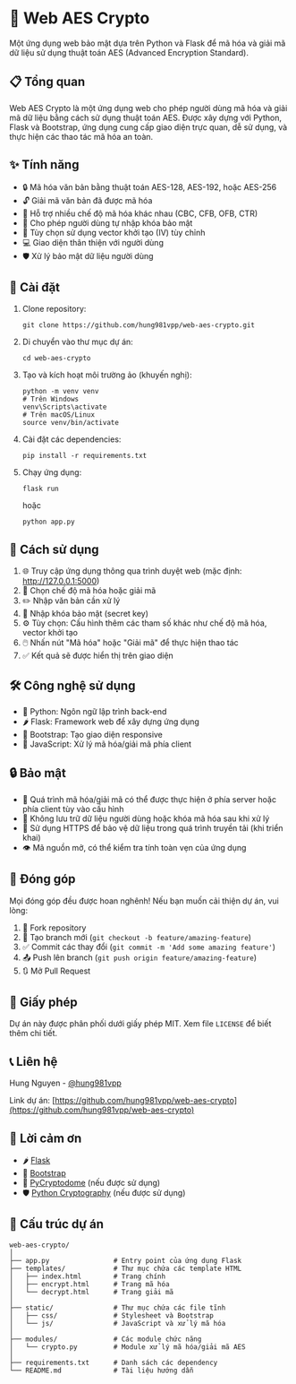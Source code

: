 # 🔐 Web AES Crypto

Một ứng dụng web bảo mật dựa trên Python và Flask để mã hóa và giải mã dữ liệu sử dụng thuật toán AES (Advanced Encryption Standard).

## 📋 Tổng quan

Web AES Crypto là một ứng dụng web cho phép người dùng mã hóa và giải mã dữ liệu bằng cách sử dụng thuật toán AES. Được xây dựng với Python, Flask và Bootstrap, ứng dụng cung cấp giao diện trực quan, dễ sử dụng, và thực hiện các thao tác mã hóa an toàn.

## ✨ Tính năng

- 🔒 Mã hóa văn bản bằng thuật toán AES-128, AES-192, hoặc AES-256
- 🔓 Giải mã văn bản đã được mã hóa
- 🔄 Hỗ trợ nhiều chế độ mã hóa khác nhau (CBC, CFB, OFB, CTR)
- 🔑 Cho phép người dùng tự nhập khóa bảo mật
- 🧩 Tùy chọn sử dụng vector khởi tạo (IV) tùy chỉnh
- 💻 Giao diện thân thiện với người dùng
- 🛡️ Xử lý bảo mật dữ liệu người dùng

## 🚀 Cài đặt

1. Clone repository:
   ```
   git clone https://github.com/hung981vpp/web-aes-crypto.git
   ```

2. Di chuyển vào thư mục dự án:
   ```
   cd web-aes-crypto
   ```

3. Tạo và kích hoạt môi trường ảo (khuyến nghị):
   ```
   python -m venv venv
   # Trên Windows
   venv\Scripts\activate
   # Trên macOS/Linux
   source venv/bin/activate
   ```

4. Cài đặt các dependencies:
   ```
   pip install -r requirements.txt
   ```

5. Chạy ứng dụng:
   ```
   flask run
   ```
   hoặc
   ```
   python app.py
   ```

## 📝 Cách sử dụng

1. 🌐 Truy cập ứng dụng thông qua trình duyệt web (mặc định: http://127.0.0.1:5000)
2. 🔄 Chọn chế độ mã hóa hoặc giải mã
3. ✏️ Nhập văn bản cần xử lý
4. 🔑 Nhập khóa bảo mật (secret key)
5. ⚙️ Tùy chọn: Cấu hình thêm các tham số khác như chế độ mã hóa, vector khởi tạo
6. 🖱️ Nhấn nút "Mã hóa" hoặc "Giải mã" để thực hiện thao tác
7. ✅ Kết quả sẽ được hiển thị trên giao diện

## 🛠️ Công nghệ sử dụng

- 🐍 Python: Ngôn ngữ lập trình back-end
- 🌶️ Flask: Framework web để xây dựng ứng dụng
- 🎨 Bootstrap: Tạo giao diện responsive
- 📜 JavaScript: Xử lý mã hóa/giải mã phía client

## 🔒 Bảo mật

- 🔐 Quá trình mã hóa/giải mã có thể được thực hiện ở phía server hoặc phía client tùy vào cấu hình
- 🚫 Không lưu trữ dữ liệu người dùng hoặc khóa mã hóa sau khi xử lý
- 🔐 Sử dụng HTTPS để bảo vệ dữ liệu trong quá trình truyền tải (khi triển khai)
- 👁️ Mã nguồn mở, có thể kiểm tra tính toàn vẹn của ứng dụng

## 🤝 Đóng góp

Mọi đóng góp đều được hoan nghênh! Nếu bạn muốn cải thiện dự án, vui lòng:

1. 🔱 Fork repository
2. 🌿 Tạo branch mới (`git checkout -b feature/amazing-feature`)
3. ✅ Commit các thay đổi (`git commit -m 'Add some amazing feature'`)
4. 📤 Push lên branch (`git push origin feature/amazing-feature`)
5. 🔃 Mở Pull Request

## 📜 Giấy phép

Dự án này được phân phối dưới giấy phép MIT. Xem file `LICENSE` để biết thêm chi tiết.

## 📞 Liên hệ

Hung Nguyen - [@hung981vpp](https://github.com/hung981vpp)

Link dự án: [https://github.com/hung981vpp/web-aes-crypto](https://github.com/hung981vpp/web-aes-crypto)

## 🙏 Lời cảm ơn

- 🌶️ [Flask](https://flask.palletsprojects.com/)
- 🎨 [Bootstrap](https://getbootstrap.com/)
- 🔐 [PyCryptodome](https://pycryptodome.readthedocs.io/) (nếu được sử dụng)
- 🛡️ [Python Cryptography](https://cryptography.io/) (nếu được sử dụng)

## 📂 Cấu trúc dự án

```
web-aes-crypto/
│
├── app.py                # Entry point của ứng dụng Flask
├── templates/            # Thư mục chứa các template HTML
│   ├── index.html        # Trang chính
│   ├── encrypt.html      # Trang mã hóa
│   └── decrypt.html      # Trang giải mã
│
├── static/               # Thư mục chứa các file tĩnh
│   ├── css/              # Stylesheet và Bootstrap
│   └── js/               # JavaScript và xử lý mã hóa
│
├── modules/              # Các module chức năng
│   └── crypto.py         # Module xử lý mã hóa/giải mã AES
│
├── requirements.txt      # Danh sách các dependency
└── README.md             # Tài liệu hướng dẫn
```
